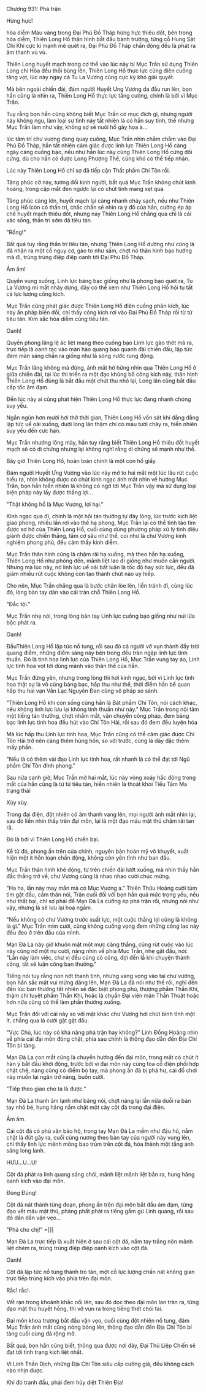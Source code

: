 




Chương 931: Phá trận


Hừng hực!

hỏa diễm Màu vàng trong Đại Phù Đồ Tháp hừng hực thiêu đốt, bên trong hỏa diễm, Thiên Long Hổ thân hình bắt đầu bành trướng, từng cỗ Hung Sát Chi Khí cực kì mạnh mẽ quét ra, Đại Phù Đồ Tháp chấn động đều là phát ra âm thanh vù vù.

Thiên Long huyết mạch trong cơ thể vào lúc này bị Mục Trần sử dụng Thiên Long chi Hỏa đều thổi bùng lên, Thiên Long Hổ thực lực cũng điên cuồng tăng vọt, lúc này ngay cả Tu La Vương cũng cực kỳ khó giải quyết.

Mà bên ngoài chiến đài, đám người Huyết Ưng Vương da đầu run lên, bọn hắn cũng là nhìn ra, Thiên Long Hổ thực lực tăng cường, chính là bởi vì Mục Trần.

Tuy rằng bọn hắn cũng không biết Mục Trần có mục đích gì, nhưng người này không ngu, làm loại sự tình này tất nhiên là có hắn suy tính, thế nhưng Mục Trần làm như vậy, không sợ sẽ nuôi hổ gây họa à...

lúc tâm trí chư vương đang quay cuồng, Mục Trần nhìn chằm chằm vào Đại Phù Đồ Tháp, hắn tất nhiên cảm giác được linh lực Thiên Long Hổ càng ngày càng cuồng bạo, nếu như hắn lúc này cùng Thiên Long Hổ cứng đối cứng, dù cho hắn có được Long Phượng Thể, cũng khó có thể tiếp nhận.

Lúc này Thiên Long Hổ chỉ sợ đã tiếp cận Thất phẩm Chí Tôn rồi.

Tăng phúc cỡ này, tương đối kinh người, bất quá Mục Trần không chút kinh hoảng, trong cặp mắt đen ngược lại có chút tinh mang xẹt qua

Tăng phúc càng lớn, huyết mạch lại càng nhanh cháy sạch, nếu như Thiên Long Hổ lcòn có thần trí, chắc chắn sẽ nhìn ra ý đồ của hắn, cưỡng ép áp chế huyết mạch thiêu đốt, nhưng nay Thiên Long Hổ chẳng qua chỉ là cái xác sống, thần trí sớm đã tiêu tán.

"Rống!"

Bất quá tuy rằng thần trí tiêu tán, nhưng Thiên Long Hổ dường như cũng là đã nhận ra một cỗ nguy cơ, gào to như sấm, chợt nó thân hình bạo hướng mà đi, trùng trùng điệp điệp oanh tới Đại Phù Đồ Tháp.

Ầm ầm!

Quyền vung xuống, Linh lực bàng bạc giống như là phong bạo quét ra, Tu La Vương mí mắt nhảy dựng, đây có thể xem như Thiên Long Hổ hội tụ tất cả lực lượng công kích.

Mục Trần cũng phát giác được Thiên Long Hổ điên cuồng phản kích, lúc này ấn pháp biến đổi, chỉ thấy công kích rơi vào Đại Phù Đồ Tháp rồi từ từ tiêu tán. Kim sắc hỏa diễm cũng tiêu tán.

Oanh!

Quyền phong lăng lệ ác liệt mang theo cuồng bạo Linh lực gào thét mà ra, trực tiếp là oanh tạc vào màn hào quang bao quanh đài chiến đấu, lập tức đem màn sáng chấn ra giống như là sóng nước rung động.

Mục Trần lăng không mà đứng, ánh mắt hờ hững nhìn qua Thiên Long Hổ ở giữa chiến đài, tại lúc thi triển ra một đạo khủng bố công kích này, thân hình Thiên Long Hổ đúng là bắt đầu một chút thu nhỏ lại, Long lân cũng bắt đầu cấp tốc ảm đạm.

Đến lúc này ai cũng phát hiện Thiên Long Hổ thực lực đang nhanh chóng suy yếu.

Ngắn ngủn hơn mười hơi thở thời gian, Thiên Long Hổ vốn sát khí đằng đằng lập tức uể oải xuống, dưới long lân thậm chí có máu tươi chảy ra, hiển nhiên suy yếu đến cực hạn.

Mục Trần nhướng lông mày, hắn tuy rằng biết Thiên Long Hổ thiêu đốt huyết mạch sẽ có di chứng nhưng lại không nghĩ rằng di chứng sẽ mạnh như thế.

Bây giờ Thiên Long Hổ, hoàn toàn chính là một con hổ giấy.

Đám người Huyết Ưng Vương vào lúc này mở to hai mắt một lúc lâu rút cuộc hiểu ra, nhịn không được có chút kinh ngạc ánh mắt nhìn về hướng Mục Trần, bọn hắn hiển nhiên là không có ngờ tới Mục Trần vậy mà sử dụng loại biện pháp này lấy được thắng lợi...

"Thật không hổ là Mục Vương, lợi hại."

Kinh ngạc qua đi, chính là một hồi tán thưởng tự đáy lòng, lúc trước kịch liệt giao phong, nhiều lần rơi vào thế hạ phong, Mục Trần lại có thể tỉnh táo tìm được sơ hở của Thiên Long Hổ, cuối cùng dùng phương pháp xử lý tinh diệu giành được chiến thắng, tâm cơ sâu như thế, coi như là chư Vương kinh nghiệm phong phú, đều cảm thấy kinh diễm.

Mục Trần thân hình cũng là chậm rãi hạ xuống, mà theo hắn hạ xuống, Thiên Long Hổ như phóng đến, mãnh liệt lao đi giống như muốn cắn người. Nhưng mà lúc này, nó linh lực uể oải bất luận là tốc độ hay sức lực, đều đã giảm nhiều rút cuộc không còn tạo thành chút nào uy hiếp.

Cho nên, Mục Trần chẳng qua là bước chân lóe lên, liền tránh đi, cùng lúc đó, lòng bàn tay dán vào cái trán chỗ Thiên Long Hổ.

"Đắc tội."

Mục Trần nhẹ nói, trong lòng bàn tay Linh lực cuồng bạo giống như núi lửa bộc phát ra.

Oanh!

ĐầuThiên Long Hổ lập tức nổ tung, rồi sau đó cả người vỡ vụn thành đầy trời quang điểm, những điểm sáng này bên trong đều tràn ngập linh lực tinh thuần. Đó là tinh hoa linh lực của Thiên Long Hổ, Mục Trần vung tay áo, Linh lực tinh hoa vọt tới dũng mãnh vào thân thể của hắn.

Mục Trần đứng yên, nhưng trong lòng thì hơi kinh ngạc, bởi vì Linh lực tinh hoa thật sự là vô cùng bàng bạc, hấp thu như thế, thời điểm hắn bế quan hấp thu hai vạn Vẫn Lạc Nguyên Đan cũng vô pháp so sánh.

"Thiên Long Hổ khi còn sống cũng hẳn là Bát phẩm Chí Tôn, nói cách khác, nếu không linh lực lưu lại không tinh thuần như này." Mục Trần trong nội tâm một tiếng tán thưởng, chợt nhắm mắt, vận chuyển công pháp, đem bàng bạc linh lực tinh hoa đều hút vào Chí Tôn Hải, rồi sau đó đem đều luyện hóa

Mà lúc hấp thu Linh lực tinh hoa, Mục Trần cũng có thể cảm giác được Chí Tôn Hải trở nên càng thêm hùng hồn, so với trước, cũng là dày đặc thêm mấy phần.

"Nếu là có thêm vài đạo Linh lực tinh hoa, rất nhanh là có thể đạt tới Ngũ phẩm Chí Tôn đỉnh phong."

Sau nửa canh giờ, Mục Trần mở hai mắt, lúc này vòng xoáy hắc động trong mắt của hắn cũng là từ từ tiêu tán, hiển nhiên là thoát khỏi Tiểu Tâm Ma trạng thái

Xùy xùy.

Trong đại điện, đột nhiên có âm thanh vang lên, mọi người ánh mắt nhìn lại, sau đó liền nhìn thấy trên đại môn, lại là một đạo máu mặt thú chậm rãi tan rã.

Đó là bởi vì Thiên Long Hổ chiến bại.

Kể từ đó, phong ấn trên cửa chính, nguyên bản hoàn mỹ vô khuyết, xuất hiện một ít hỗn loạn chấn động, không còn yên tĩnh như ban đầu.

Mục Trần thân hình khẽ động, từ trên chiến đài lướt xuống, mà nhìn thấy hắn đắc thắng trở về, chư Vương cũng là nhao nhao cười chúc mừng.

"Ha ha, lần này may mắn mà có Mục Vương a." Thiên Thứu Hoàng cười tủm tỉm gật đầu, cảm thán nói, Trận cuối đối với bọn hắn quá mức trọng yếu, nếu như thất bại, chỉ sợ phải để Mạn Đà La cưỡng ép phá trận rồi, nhưng nói như vậy, nhưng là sẽ lưu lại hoạ ngầm.

"Nếu không có chư Vương trước xuất lực, một cuộc thắng lợi cũng là không là gì." Mục Trần mỉm cười, cũng không cuồng vọng đem những công lao này đều đeo ở trên đầu của mình.

Mạn Đà La nãy giờ khuôn mặt một mực căng thẳng, cũng rút cuộc vào lúc này cũng nở một nụ cười, nàng nhìn về phía Mục Trần, nhẹ gật đầu, nói: "Lần này làm việc, chư vị đều cũng có công, đợi đến lầ khi chuyện thành công, tất sẽ luận công ban thưởng."

Tiếng nói tuy rằng non nớt thanh tịnh, nhưng vang vọng vào tai chư vương, bọn hắn sắc mặt vui mừng dâng lên, Mạn Đà La đã nói như thế rồi, nghĩ đến đến lúc ban thưởng tất nhiên sẽ đặc biệt phong phú, thượng phẩm Thần Khí, thậm chí tuyệt phẩm Thần Khí, hoặc là chuẩn Đại viên mãn Thần Thuật hoặc hơn nữa cũng có thể làm phần thưởng xuống.

Mục Trần đối với cái này so với mặt khác chư Vương hơi chút bình tĩnh một ít, chẳng qua là cười gật gật đầu.

"Vực Chủ, lúc này có khả năng phá trận hay không?" Linh Đồng Hoàng nhìn về phía cái đại môn đóng chặt, phía sau chính là thông đạo dẫn đến Địa Chí Tôn bí tàng.

Mạn Đà La con mắt cũng là chuyển hướng đến đại môn, trong mắt có chút ít hàn ý bắt đầu khởi động, trước bởi vì đại môn này cùng tòa cổ điện phối hợp chặt chẽ, nàng cũng có điểm bó tay, mà phong ấn đã bị phá hư, cái đồ chơi này muốn lại ngăn trở nàng, buồn cười.

"Tiếp theo giao cho ta là được."

Mạn Đà La thanh âm lạnh như băng nói, chợt nàng lại lần nữa duỗi ra bàn tay nhỏ bé, hung hăng nắm chặt một cây cột đá trong đại điện.

Ầm ầm.

Cái cột đá có phù văn bảo hộ, trong tay Mạn Đà La mềm như đậu hũ, nắm chặt là đứt gãy ra, cuối cùng nương theo bàn tay của người này vung lên, chỉ thấy linh lực mênh mông bao trùm trên cột đá, hóa thành một tầng ánh sáng long lanh.

HƯU...U...U!

Cột đá phát ra linh quang sáng chói, mãnh liệt mãnh liệt bắn ra, hung hăng oanh kích vào đại môn.

Đùng Đùng!

Cột đá nát thành từng đoạn, phong ấn trên đại môn bắt đầu ảm đạm, từng đạo vết máu mặt thú, phảng phất phát ra tiếng gầm gừ Linh quang, rồi sau đó dần dần vặn vẹo...

"Phá cho chị!" =]]]

Mạn Đà La trực tiếp là xuất hiện ở sau cái cột đá, nắm tay trắng nõn mãnh liệt chém ra, trùng trùng điệp điệp oanh kích vào cột đá.

Oành!

Cột đá lập tức nổ tung thành tro tàn, một cỗ lực lượng chấn nát không gian trực tiếp trùng kích vào phía trên đại môn.

Rắc! rắc!.

Vết rạn trong khoảnh khắc nổi lên, sau đó dọc theo đại môn lan tràn ra, từng đạo mặt thú huyết hồng, thì vỡ vụn ra trong tiếng thét chói tai.

Đại môn khoa trương bắt đầu vặn vẹo, cuối cùng đột nhiên nổ tung, đám Mục Trần ánh mắt cũng nóng bỏng lên, thông đạo dẫn đến Địa Chí Tôn bí tàng cuối cùng đã rộng mở.

Bất quá, bọn hắn cũng biết, thông qua được nơi đây, Đại Thú Liệp Chiến sẽ đạt tới tình trạng kịch liệt nhất.

Vì Linh Thần Dịch, những Địa Chí Tôn siêu cấp cường giả, đều không cách nào nhịn được.

Khi đó tranh đấu, phải đem hủy diệt Thiên Địa!




